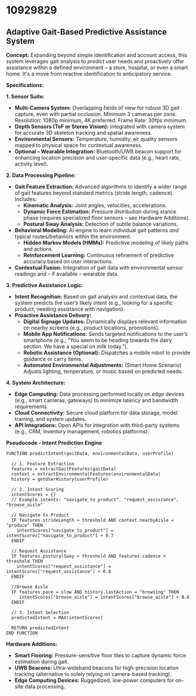 # 10929829

## Adaptive Gait-Based Predictive Assistance System

**Concept:** Expanding beyond simple identification and account access, this system leverages gait analysis to *predict* user needs and proactively offer assistance within a defined environment – a store, hospital, or even a smart home. It's a move from reactive identification to anticipatory service.

**Specifications:**

**1. Sensor Suite:**

*   **Multi-Camera System:** Overlapping fields of view for robust 3D gait capture, even with partial occlusion. Minimum 3 cameras per zone. Resolution: 1080p minimum, 4K preferred. Frame Rate: 30fps minimum.
*   **Depth Sensors (ToF or Stereo Vision):** Integrated with camera system for accurate 3D skeleton tracking and spatial awareness.
*   **Environmental Sensors:** Temperature, humidity, air quality sensors mapped to physical space for contextual awareness.
*   **Optional – Wearable Integration:**  Bluetooth/UWB beacon support for enhancing location precision and user-specific data (e.g., heart rate, activity level).

**2. Data Processing Pipeline:**

*   **Gait Feature Extraction:**  Advanced algorithms to identify a wider range of gait features beyond standard metrics (stride length, cadence).  Includes:
    *   **Kinematic Analysis:** Joint angles, velocities, accelerations.
    *   **Dynamic Force Estimation:**  Pressure distribution during stance phase (requires specialized floor sensors – see Hardware Additions).
    *   **Postural Sway Analysis:** Detection of subtle balance variations.
*   **Behavioral Modeling:**  AI engine to learn individual gait patterns *and* typical routes/behaviors within the environment.
    *   **Hidden Markov Models (HMMs):**  Predictive modeling of likely paths and actions.
    *   **Reinforcement Learning:** Continuous refinement of predictive accuracy based on user interactions.
*   **Contextual Fusion:** Integration of gait data with environmental sensor readings and – if available – wearable data.

**3. Predictive Assistance Logic:**

*   **Intent Recognition:**  Based on gait analysis and contextual data, the system predicts the user’s likely intent (e.g., looking for a specific product, needing assistance with navigation).
*   **Proactive Assistance Delivery:**
    *   **Digital Signage Updates:** Dynamically displays relevant information on nearby screens (e.g., product locations, promotions).
    *   **Mobile App Notifications:** Sends targeted notifications to the user’s smartphone (e.g., “You seem to be heading towards the dairy section. We have a special on milk today.”).
    *   **Robotic Assistance (Optional):**  Dispatches a mobile robot to provide guidance or carry items.
    *   **Automated Environmental Adjustments:** (Smart Home Scenario) Adjusts lighting, temperature, or music based on predicted needs.

**4. System Architecture:**

*   **Edge Computing:**  Data processing performed locally on edge devices (e.g., smart cameras, gateways) to minimize latency and bandwidth requirements.
*   **Cloud Connectivity:**  Secure cloud platform for data storage, model training, and system updates.
*   **API Integrations:**  Open APIs for integration with third-party systems (e.g., CRM, inventory management, robotics platforms).

**Pseudocode - Intent Prediction Engine**

```
FUNCTION predictIntent(gaitData, environmentalData, userProfile)

  // 1. Feature Extraction
  features = extractGaitFeatures(gaitData)
  context = extractEnvironmentalFeatures(environmentalData)
  history = getUserHistory(userProfile)

  // 2. Intent Scoring
  intentScores = {}
  // Example intents: "navigate_to_product", "request_assistance", "browse_aisle"

  // Navigate to Product
  IF features.strideLength > threshold AND context.nearbyAisle = "produce" THEN
    intentScores["navigate_to_product"] = intentScores["navigate_to_product"] + 0.7
  ENDIF

  // Request Assistance
  IF features.posturalSway > threshold AND features.cadence < threshold THEN
    intentScores["request_assistance"] = intentScores["request_assistance"] + 0.8
  ENDIF
  
  //Browse Aisle
  IF features.pace = slow AND history.lastAction = "browsing" THEN
     intentScores["browse_aisle"] = intentScores["browse_aisle"] + 0.6
  ENDIF

  // 3. Intent Selection
  predictedIntent = MAX(intentScores)

  RETURN predictedIntent
END FUNCTION
```

**Hardware Additions:**

*   **Smart Flooring:** Pressure-sensitive floor tiles to capture dynamic force estimation during gait.
*   **UWB Beacons:** Ultra-wideband beacons for high-precision location tracking (alternative to solely relying on camera-based tracking).
*   **Edge Computing Devices:** Ruggedized, low-power computers for on-site data processing.